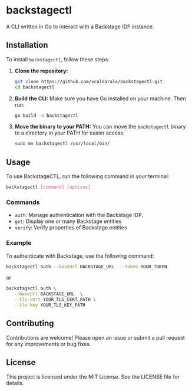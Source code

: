 # backstagectl

A CLI written in Go to interact with a Backstage IDP instance.

## Installation

To install `backstagectl`, follow these steps:

1. **Clone the repository:**

   ```bash
   git clone https://github.com/vcaldaralo/backstagectl.git
   cd backstagectl
   ```

2. **Build the CLI:**
   Make sure you have Go installed on your machine. Then run:

   ```bash
   go build -o backstagectl
   ```

3. **Move the binary to your PATH:**
   You can move the `backstagectl` binary to a directory in your PATH for easier access:

   ```bash
   sudo mv backstagectl /usr/local/bin/
   ```

## Usage

To use BackstageCTL, run the following command in your terminal:

```bash
backstagectl [command] [options]
```

### Commands

- `auth`: Manage authentication with the Backstage IDP.
- `get`: Display one or many Backstage entities
- `verify`: Verify properties of Backstage entities

### Example

To authenticate with Backstage, use the following command:

```bash
backstagectl auth --baseUrl BACKSTAGE_URL  --token YOUR_TOKEN
```

or

```bash
backstagectl auth \
   --baseUrl BACKSTAGE_URL  \
   --tls-cert YOUR_TLS_CERT_PATH \
   --tls-key YOUR_TLS_KEY_PATH
```

## Contributing

Contributions are welcome! Please open an issue or submit a pull request for any improvements or bug fixes.

## License

This project is licensed under the MIT License. See the LICENSE file for details.
